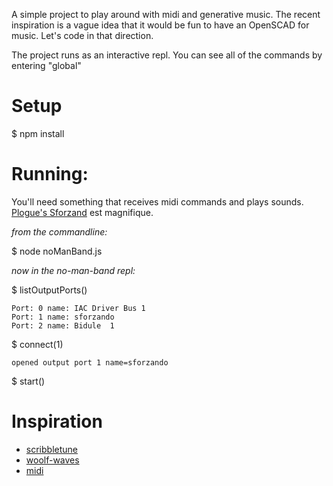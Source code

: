 A simple project to play around with midi and generative music.  The recent inspiration is a vague idea that it would be fun to have an OpenSCAD for music. Let's code in that direction.

The project runs as an interactive repl. You can see all of the commands by entering "global"

# Setup

\$ npm install

# Running:

You'll need something that receives midi commands and plays sounds.  [Plogue's Sforzand](https://www.plogue.com/products/sforzando.html) est magnifique.

*from the commandline:*

\$ node noManBand.js

*now in the no-man-band repl:*

\$ listOutputPorts()

    Port: 0 name: IAC Driver Bus 1
    Port: 1 name: sforzando
    Port: 2 name: Bidule  1

\$ connect(1)

    opened output port 1 name=sforzando

\$ start()
 
# Inspiration

* [scribbletune](https://www.npmjs.com/package/scribbletune)
* [woolf-waves](https://github.com/radiodario/woolf-waves)
* [midi](https://www.npmjs.com/package/midi)
